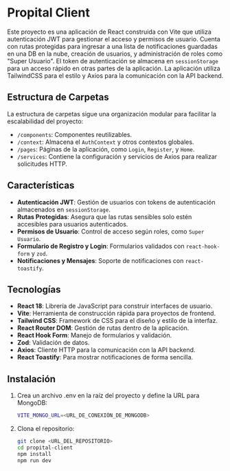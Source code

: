 # Propital Client

Este proyecto es una aplicación de React construida con Vite que utiliza autenticación JWT para gestionar el acceso y permisos de usuario. Cuenta con rutas protegidas para ingresar a una lista de notificaciones  guardadas en una DB en la nube, creación de usuarios, y administración de roles como "Super Usuario". El token de autenticación se almacena en `sessionStorage` para un acceso rápido en otras partes de la aplicación. La aplicación utiliza TailwindCSS para el estilo y Axios para la comunicación con la API backend.

## Estructura de Carpetas

La estructura de carpetas sigue una organización modular para facilitar la escalabilidad del proyecto:

- `/components`: Componentes reutilizables.
- `/context`: Almacena el `AuthContext` y otros contextos globales.
- `/pages`: Páginas de la aplicación, como `Login`, `Register`, y `Home`.
- `/services`: Contiene la configuración y servicios de Axios para realizar solicitudes HTTP.

## Características

- **Autenticación JWT**: Gestión de usuarios con tokens de autenticación almacenados en `sessionStorage`.
- **Rutas Protegidas**: Asegura que las rutas sensibles solo estén accesibles para usuarios autenticados.
- **Permisos de Usuario**: Control de acceso según roles, como `Super Usuario`.
- **Formulario de Registro y Login**: Formularios validados con `react-hook-form` y `zod`.
- **Notificaciones y Mensajes**: Soporte de notificaciones con `react-toastify`.

## Tecnologías

- **React 18**: Librería de JavaScript para construir interfaces de usuario.
- **Vite**: Herramienta de construcción rápida para proyectos de frontend.
- **Tailwind CSS**: Framework de CSS para el diseño y estilo de la interfaz.
- **React Router DOM**: Gestión de rutas dentro de la aplicación.
- **React Hook Form**: Manejo de formularios y validación.
- **Zod**: Validación de datos.
- **Axios**: Cliente HTTP para la comunicación con la API backend.
- **React Toastify**: Para mostrar notificaciones de forma sencilla.

## Instalación

1. Crea un archivo .env en la raíz del proyecto y define la URL para MongoDB:
   ```bash
   VITE_MONGO_URL=<URL_DE_CONEXIÓN_DE_MONGODB>


2. Clona el repositorio:
   ```bash
   git clone <URL_DEL_REPOSITORIO>
   cd propital-client
   npm install
   npm run dev


